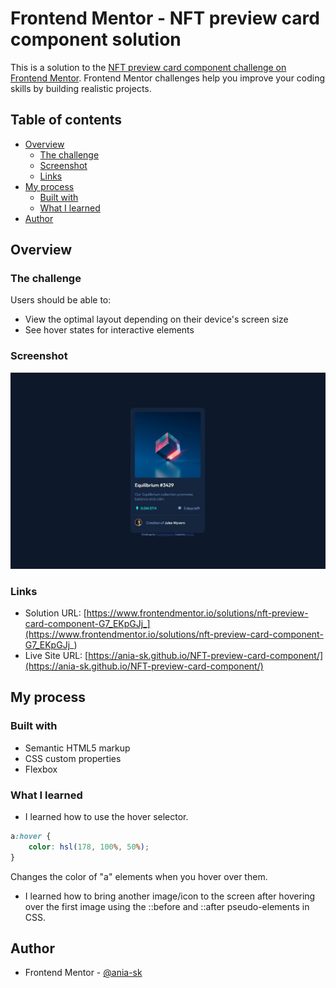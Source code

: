 # Frontend Mentor - NFT preview card component solution

This is a solution to the [NFT preview card component challenge on Frontend Mentor](https://www.frontendmentor.io/challenges/nft-preview-card-component-SbdUL_w0U). Frontend Mentor challenges help you improve your coding skills by building realistic projects. 

## Table of contents

- [Overview](#overview)
  - [The challenge](#the-challenge)
  - [Screenshot](#screenshot)
  - [Links](#links)
- [My process](#my-process)
  - [Built with](#built-with)
  - [What I learned](#what-i-learned)  
- [Author](#author)


## Overview

### The challenge

Users should be able to:

- View the optimal layout depending on their device's screen size
- See hover states for interactive elements

### Screenshot

![](screenshot.JPG)



### Links

- Solution URL: [https://www.frontendmentor.io/solutions/nft-preview-card-component-G7_EKpGJj_](https://www.frontendmentor.io/solutions/nft-preview-card-component-G7_EKpGJj_)
- Live Site URL: [https://ania-sk.github.io/NFT-preview-card-component/](https://ania-sk.github.io/NFT-preview-card-component/)

## My process

### Built with

- Semantic HTML5 markup
- CSS custom properties
- Flexbox

### What I learned
- I learned how to use the hover selector.

```css
a:hover {
    color: hsl(178, 100%, 50%);
}
```
Changes the color of "a" elements when you hover over them.



- I learned how to bring another image/icon to the screen after hovering over the first image using the ::before and ::after pseudo-elements in CSS.


## Author

- Frontend Mentor - [@ania-sk](https://www.frontendmentor.io/profile/ania-sk)
